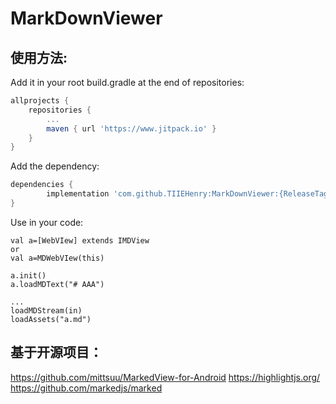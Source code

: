 # MarkDownViewer
## 使用方法:

Add it in your root build.gradle at the end of repositories:
```groovy
allprojects {
    repositories {
        ...
        maven { url 'https://www.jitpack.io' }
    }
}
```
Add the dependency:
```groovy
dependencies {
        implementation 'com.github.TIIEHenry:MarkDownViewer:{ReleaseTag}'
}
```
Use in your code:
```
val a=[WebVIew] extends IMDView
or 
val a=MDWebVIew(this)

a.init()
a.loadMDText("# AAA")

...
loadMDStream(in)
loadAssets("a.md")

```

## 基于开源项目：
https://github.com/mittsuu/MarkedView-for-Android
https://highlightjs.org/
https://github.com/markedjs/marked


